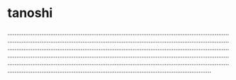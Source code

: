 # tanoshi

..............................................................................................................................................................................................................................................................................................................................................................................................................................................................................................................................................................................................................................................................................................................................................................